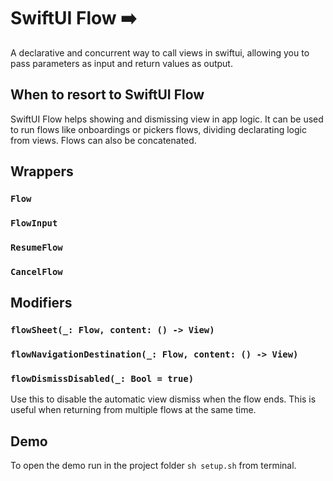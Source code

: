 # SwiftUI Flow ➡️

A declarative and concurrent way to call views in swiftui, allowing you to pass parameters as input and return values ​​as output.

## When to resort to SwiftUI Flow

SwiftUI Flow helps showing and dismissing view in app logic. It can be used to run flows like onboardings or pickers flows, dividing declarating logic from views. Flows can also be concatenated.

## Wrappers

### `Flow`

### `FlowInput`

### `ResumeFlow`

### `CancelFlow`

## Modifiers

### `flowSheet(_: Flow, content: () -> View)`

### `flowNavigationDestination(_: Flow, content: () -> View)`

### `flowDismissDisabled(_: Bool = true)`
Use this to disable the automatic view dismiss when the flow ends. This is useful when returning from multiple flows at the same time.

## Demo
To open the demo run in the project folder `sh setup.sh` from terminal.
